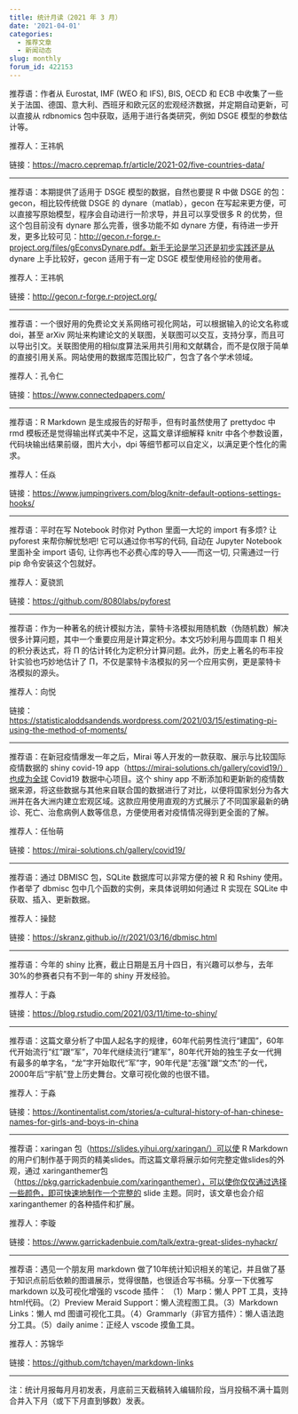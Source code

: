 ```yaml
---
title: 统计月读（2021 年 3 月）
date: '2021-04-01'
categories:
  - 推荐文章
  - 新闻动态
slug: monthly
forum_id: 422153
---
```


推荐语：作者从 Eurostat, IMF (WEO 和 IFS), BIS, OECD 和 ECB 中收集了一些关于法国、德国、意大利、西班牙和欧元区的宏观经济数据，并定期自动更新，可以直接从 rdbnomics 包中获取，适用于进行各类研究，例如 DSGE 模型的参数估计等。

推荐人：王祎帆

链接：https://macro.cepremap.fr/article/2021-02/five-countries-data/

---

推荐语：本期提供了适用于 DSGE 模型的数据，自然也要提 R 中做 DSGE 的包：gecon，相比较传统做 DSGE 的 dynare（matlab），gecon 在写起来更方便，可以直接写原始模型，程序会自动进行一阶求导，并且可以享受很多 R 的优势，但这个包目前没有 dynare 那么完善，很多功能不如 dynare 方便，有待进一步开发，更多比较可见：http://gecon.r-forge.r-project.org/files/gEconvsDynare.pdf。新手无论是学习还是初步实践还是从 dynare 上手比较好，gecon 适用于有一定 DSGE 模型使用经验的使用者。

推荐人：王祎帆

链接：http://gecon.r-forge.r-project.org/

---

推荐语：一个很好用的免费论文关系网络可视化网站，可以根据输入的论文名称或 doi，甚至 arXiv 网址来构建论文的关联图，关联图可以交互，支持分享，而且可以导出引文。关联图使用的相似度算法采用共引用和文献耦合，而不是仅限于简单的直接引用关系。网站使用的数据库范围比较广，包含了各个学术领域。

推荐人：孔令仁

链接：https://www.connectedpapers.com/

---

推荐语：R Markdown 是生成报告的好帮手，但有时虽然使用了 prettydoc 中 rmd 模板还是觉得输出样式美中不足，这篇文章详细解释 knitr 中各个参数设置，代码块输出结果前缀，图片大小，dpi 等细节都可以自定义，以满足更个性化的需求。

推荐人：任焱

链接：https://www.jumpingrivers.com/blog/knitr-default-options-settings-hooks/

---

推荐语：平时在写 Notebook 时你对 Python 里面一大坨的 import 有多烦? 让 pyforest 来帮你解忧愁吧! 它可以通过你书写的代码, 自动在 Jupyter Notebook 里面补全 import 语句, 让你再也不必费心库的导入——而这一切, 只需通过一行 pip 命令安装这个包就好。

推荐人：夏骁凯

链接：https://github.com/8080labs/pyforest

---

推荐语：作为一种著名的统计模拟方法，蒙特卡洛模拟用随机数（伪随机数）解决很多计算问题，其中一个重要应用是计算定积分。本文巧妙利用与圆周率 Π 相关的积分表达式，将 Π 的估计转化为定积分计算问题。此外，历史上著名的布丰投针实验也巧妙地估计了 Π，不仅是蒙特卡洛模拟的另一个应用实例，更是蒙特卡洛模拟的源头。

推荐人：向悦

链接：https://statisticaloddsandends.wordpress.com/2021/03/15/estimating-pi-using-the-method-of-moments/

---

推荐语：在新冠疫情爆发一年之后，Mirai 等人开发的一款获取、展示与比较国际疫情数据的 shiny covid-19 app（https://mirai-solutions.ch/gallery/covid19/）也成为全球 Covid19 数据中心项目。这个 shiny app 不断添加和更新新的疫情数据来源，将这些数据与其他来自联合国的数据进行了对比，以便将国家划分为各大洲并在各大洲内建立宏观区域。这款应用使用直观的方式展示了不同国家最新的确诊、死亡、治愈病例人数等信息，方便使用者对疫情情况得到更全面的了解。

推荐人：任怡萌

链接：https://mirai-solutions.ch/gallery/covid19/

---

推荐语：通过 DBMISC 包，SQLite 数据库可以非常方便的被 R 和 Rshiny 使用。作者举了 dbmisc 包中几个函数的实例，来具体说明如何通过 R 实现在 SQLite 中获取、插入、更新数据。

推荐人：操懿

链接：https://skranz.github.io//r/2021/03/16/dbmisc.html

---

推荐语：今年的 shiny 比赛，截止日期是五月十四日，有兴趣可以参与，去年30%的参赛者只有不到一年的 shiny 开发经验。

推荐人：于淼

链接：https://blog.rstudio.com/2021/03/11/time-to-shiny/

---

推荐语：这篇文章分析了中国人起名字的规律，60年代前男性流行“建国”，60年代开始流行“红”跟“军”，70年代继续流行“建军”，80年代开始的独生子女一代拥有最多的单字名，“龙”字开始取代“军”字，90年代是"志强"跟“文杰”的一代，2000年后“宇航”登上历史舞台。文章可视化做的也很不错。

推荐人：于淼

链接：https://kontinentalist.com/stories/a-cultural-history-of-han-chinese-names-for-girls-and-boys-in-china

---

推荐语：xaringan 包（https://slides.yihui.org/xaringan/）可以使 R Markdown 的用户们制作基于网页的精美slides。而这篇文章将展示如何完整定做slides的外观，通过 xaringanthemer包（https://pkg.garrickadenbuie.com/xaringanthemer），可以使你仅仅通过选择一些颜色，即可快速地制作一个完整的 slide 主题。同时，该文章也会介绍 xaringanthemer 的各种插件和扩展。

推荐人：李璇

链接：https://www.garrickadenbuie.com/talk/extra-great-slides-nyhackr/

---

推荐语：遇见一个朋友用 markdown 做了10年统计知识相关的笔记，并且做了基于知识点前后依赖的图谱展示，觉得很酷，也很适合写书稿。分享一下优雅写 markdown 以及可视化增强的 vscode 插件：
（1）Marp：懒人 PPT 工具，支持 html代码。（2）Preview Meraid Support：懒人流程图工具。（3）Markdown Links：懒人 md 图谱可视化工具。（4）Grammarly（非官方插件）：懒人语法跑分工具。（5）daily anime：正经人 vscode 摸鱼工具。

推荐人：苏锦华

链接：https://github.com/tchayen/markdown-links

---

注：统计月报每月月初发表，月底前三天截稿转入编辑阶段，当月投稿不满十篇则合并入下月（或下下月直到够数）发表。
